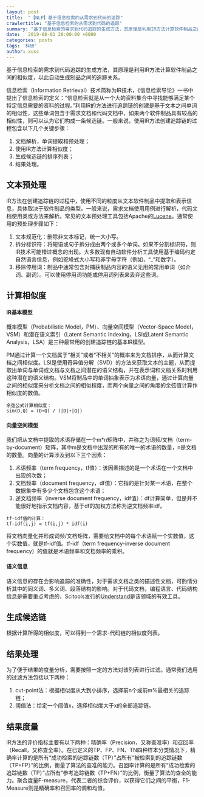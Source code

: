 ```yaml
---
layout: post
title:  "【NLP】基于信息检索的从需求到代码的追踪"
crawlertitle: "基于信息检索的从需求到代码的追踪"
summary: "基于信息检索的需求到代码追踪的生成方法，其原理是利用IR方法计算软件制品之间的相似度，以此自动生成制品之间的追踪关系。"
date:   2019-08-01 20:00:00 +0800
categories: posts
tags: '科研'
author: xusc
---
```


基于信息检索的需求到代码追踪的生成方法，其原理是利用IR方法计算软件制品之间的相似度，以此自动生成制品之间的追踪关系。

信息检索（Information Retrieval）技术简称为IR技术，《信息检索导论》一书中提出了信息检索的定义：“信息检索就是从一个大的资料集合中寻找能够满足某个特定信息需要的资料的过程。”利用IR的方法进行追踪链的创建是基于文本之间单词的相似性，这些单词包含于需求文档和代码文档中，如果两个软件制品具有较高的相似性，则可以认为它们构成一条候选链。一般来说，使用IR方法创建追踪链的过程包含以下几个关键步骤：
1. 文档解析，单词提取和预处理；
2. 使用IR方法计算相似度；
3. 生成候选链的排序列表；
4. 结果处理。

## 文本预处理
IR方法在创建追踪链的过程中，使用不同的粒度从文本软件制品中提取和表示信息，具体取决于软件制品的类型。一般来说，需求文档使用用例进行解析，代码文档使用类或方法来解析。常见的文本预处理工具包括Apache的[Lucene][Lucene]。通常使用的预处理步骤如下：
1. 文本规范化：删除非文本标记，统一大小写。
2. 拆分标识符：将短语或句子拆分成由两个或多个单词。如果不分割标识符，则IR技术可能错过概念的出现。大多数现有自动软件分析工具使用基于编码约定自然语言信息，例如驼峰式大小写和非字母字符（例如，“_”和数字）。
3. 移除停用词：制品中通常包含对捕获制品内容的语义无用的常用单词（如介词、副词）。可以使用停用词功能或停用词列表来丢弃这些词。

[Lucene]: https://lucene.apache.org/

## 计算相似度

#### IR基本模型
概率模型（Probabilistic Model，PM）、向量空间模型（Vector-Space Model，VSM）和潜在语义索引（Latent Semantic Indexing，LSI或Latent Semantic Analysis，LSA）是三种最常用的创建追踪链的基本IR模型。

PM通过计算一个文档属于“相关”或者“不相关”的概率来为文档排序，从而计算文档之间相似度。LSI是使用奇异值分解（SVD）的方法来获取文本的主题，从而提取出单词与单词或文档与文档之间潜在的语义结构，并在表示词和文档关系时利用这种潜在的语义结构。VSM将制品中的单词抽象表示为术语向量，通过计算向量之间的相似度来分析文档之间的相似程度，而两个向量之间的角度的余弦值计算作相似度的数值。
```
余弦公式计算相似度：
sim(D,Q) = (D∙Q) / (|D|∙|Q|)
```

#### 向量空间模型
我们把从文档中提取的术语存储在一个m*n矩阵中，并称之为词频/文档（term-by-document）矩阵，其中m是文档中出现的所有的唯一的术语的数量，n是文档的数量。向量的计算涉及到以下三个因素：
1. 术语频率（term frequency，tf值）：该因素描述的是一个术语在一个文档中出现的次数；
2. 文档频率（document frequency，df值）：它指的是针对某一术语，在整个数据集中有多少个文档包含这个术语；
3. 逆文档频率（inverse document frequency，idf值）：df计算简单，但是并不能很好地指示文档内容，基于df的加权方法称为逆文档频率idf。

```
tf-idf值的计算：
tf-idf(i,j) = tf(i,j) * idf(i)
```

将文档向量化并形成词频/文档矩阵，需要给文档中的每个术语赋一个实数值，这个实数值，就是tf-idf值。tf-idf（term frequency-inverse document frequency）的值就是术语频率和文档频率的乘积。

#### 语义信息
语义信息的存在会影响追踪的准确性，对于需求文档之类的描述性文档，可酌情分析其中的同义词、多义词、段落结构的影响。对于代码文档，编程语言、代码结构信息是需要重点考虑的，Scitools发行的[Understand][Understand]是该领域的有效工具。

[Understand]: https://scitools.com/

## 生成候选链
根据计算所得的相似度，可以得到一个需求-代码链的相似度列表。

## 结果处理
为了便于结果的度量分析，需要按照一定的方法对该列表进行过滤。通常我们选用的过滤方法包括以下两种：
1. cut-point法：根据相似度从大到小排序，选择前n个或前m%最相关的追踪链；
2. 阈值法：给定一个阈值x，选择相似度大于x的全部追踪链。

## 结果度量
IR方法的评价指标主要有以下两种：精确率（Precision，又称查准率）和召回率（Recall，又称查全率）。在已定义的TP、FP、FN、TN四种样本分类情况下，精确率计算的是所有“成功检索的追踪链数（TP）”占所有“被检索到的追踪链数（TP+FP）”的比例，衡量了算法的查准的能力。召回率计算的是所有“成功检索的追踪链数（TP）”占所有“参考追踪链数（TP+FN）”的比例，衡量了算法的查全的能力。聚合度量F-measure，代表二者的综合评价，以获得它们之间的平衡，F1-Measure则是精确率和召回率的调和均值。
